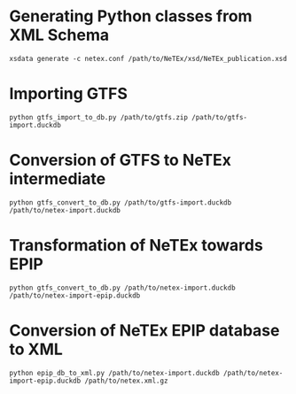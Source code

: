 # Generating Python classes from XML Schema
`xsdata generate -c netex.conf /path/to/NeTEx/xsd/NeTEx_publication.xsd`

# Importing GTFS
`python gtfs_import_to_db.py /path/to/gtfs.zip /path/to/gtfs-import.duckdb`

# Conversion of GTFS to NeTEx intermediate
`python gtfs_convert_to_db.py /path/to/gtfs-import.duckdb /path/to/netex-import.duckdb`

# Transformation of NeTEx towards EPIP
`python gtfs_convert_to_db.py /path/to/netex-import.duckdb /path/to/netex-import-epip.duckdb`

# Conversion of NeTEx EPIP database to XML
`python epip_db_to_xml.py /path/to/netex-import.duckdb /path/to/netex-import-epip.duckdb /path/to/netex.xml.gz`